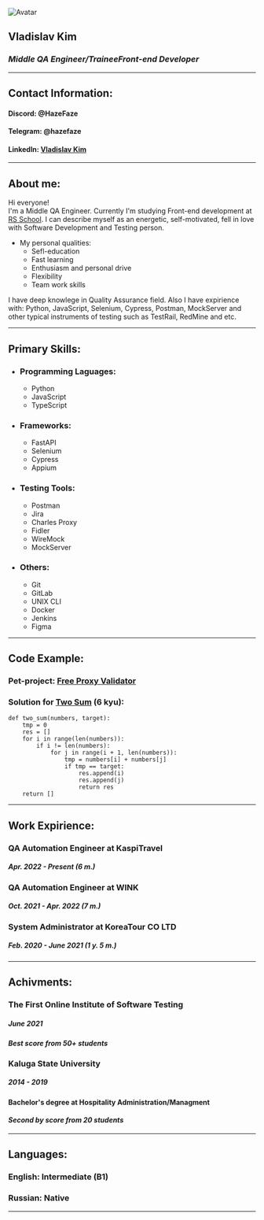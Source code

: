 ![Avatar](https://media-exp1.licdn.com/dms/image/C4E03AQFSvQkm81ZmAA/profile-displayphoto-shrink_800_800/0/1652107240369?e=1668038400&v=beta&t=XVgRocdBJquvwTdu_b05jXTyp-FZ-1hWd7HUM7KCJRA "My Photo")
## **Vladislav Kim**
### *Middle QA Engineer/TraineeFront-end Developer*
***
## Contact Information:
#### Discord: @HazeFaze
#### Telegram: @hazefaze
#### LinkedIn: [Vladislav Kim](https://www.linkedin.com/in/vladislav-kim-0142761a6/)
***

## About me:

Hi everyone!   
I'm a Middle QA Engineer.
Currently I'm studying Front-end development at [RS School](https://rs.school/).
I can describe myself as an energetic, self-motivated, fell in love with Software Development and Testing person.

* My personal qualities:
    + Sefl-education
    + Fast learning
    + Enthusiasm and personal drive
    + Flexibility
    + Team work skills

I have deep knowlege in Quality Assurance field. Also I have expirience with: Python, JavaScript, Selenium, Cypress, Postman, MockServer and other typical instruments of testing such as TestRail, RedMine and etc.
***
## Primary Skills:

* ### Programming Laguages:
    + Python
    + JavaScript
    + TypeScript
* ### Frameworks:
    + FastAPI
    + Selenium
    + Cypress
    + Appium
* ### Testing Tools:
    + Postman
    + Jira
    + Charles Proxy
    + Fidler
    + WireMock
    + MockServer
* ### Others:
    + Git
    + GitLab
    + UNIX CLI
    + Docker
    + Jenkins
    + Figma
***
## Code Example:

### Pet-project: [Free Proxy Validator](https://github.com/HazeFaze/free_proxy_validator)

### Solution for [Two Sum](https://www.codewars.com/kata/52c31f8e6605bcc646000082) (6 kyu):

```
def two_sum(numbers, target):
    tmp = 0
    res = []
    for i in range(len(numbers)):
        if i != len(numbers):
            for j in range(i + 1, len(numbers)):
                tmp = numbers[i] + numbers[j]
                if tmp == target:
                    res.append(i)
                    res.append(j)
                    return res
    return []
```
***

## Work Expirience:
### QA Automation Engineer at KaspiTravel
##### Apr. 2022 - Present (6 m.)

### QA Automation Engineer at WINK
##### Oct. 2021 - Apr. 2022 (7 m.)

### System Administrator at KoreaTour CO LTD
##### Feb. 2020 - June 2021 (1 y. 5 m.)
***

## Achivments:
### The First Online Institute of Software Testing
##### June 2021
#### *Best score from 50+ students*

### Kaluga State University
##### 2014 - 2019
#### Bachelor's degree at Hospitality Administration/Managment
#### *Second by score from 20 students*
***
## Languages:
### English: Intermediate (B1)
### Russian: Native
***